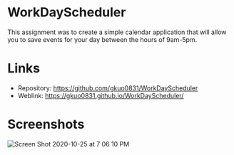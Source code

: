 # WorkDayScheduler

This assignment was to create a simple calendar application that will allow you to save events for your day between the hours of 9am-5pm.

# Links

- Repository: https://github.com/gkuo0831/WorkDayScheduler
- Weblink: https://gkuo0831.github.io/WorkDayScheduler/

# Screenshots

![Screen Shot 2020-10-25 at 7 06 10 PM](https://user-images.githubusercontent.com/68671968/97124314-36602000-16f5-11eb-9550-dd9f0ff9193c.png)
